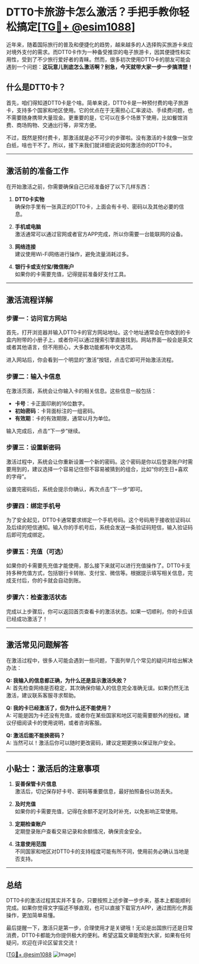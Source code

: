 # DTT0卡旅游卡怎么激活？手把手教你轻松搞定[[TG💪+ @esim1088](https://t.me/s/esim1088)]

近年来，随着国际旅行的普及和便捷化的趋势，越来越多的人选择购买旅游卡来应对境外支付的需求。而DTT0卡作为一种备受推崇的电子旅游卡，因其便捷性和实用性，受到了不少旅行爱好者的青睐。然而，很多初次使用DTT0卡的朋友可能会遇到一个问题：**这玩意儿到底怎么激活啊？别急，今天就带大家一步一步搞清楚！**

## 什么是DTT0卡？

首先，咱们得知道DTT0卡是个啥。简单来说，DTT0卡是一种预付费的电子旅游卡，支持多个国家和地区使用。它的优点在于无需担心汇率波动、手续费问题，也不需要随身携带大量现金。更重要的是，它可以在多个场景下使用，比如餐馆消费、商场购物、交通出行等，非常方便。

不过，既然是预付费卡，那激活就是必不可少的步骤啦。没有激活的卡就像一张空白纸，啥也干不了。所以，接下来我们就详细说说如何激活你的DTT0卡。

---

## 激活前的准备工作

在开始激活之前，你需要确保自己已经准备好了以下几样东西：

1. **DTT0卡实物**  
   确保你手里有一张真正的DTT0卡，上面会有卡号、密码以及其他必要的信息。

2. **手机或电脑**  
   激活通常可以通过官网或者官方APP完成，所以你需要一台能联网的设备。

3. **网络连接**  
   建议使用Wi-Fi网络进行操作，避免流量消耗过多。

4. **银行卡或支付宝/微信账户**  
   如果你的卡需要充值，记得提前准备好支付工具。

---

## 激活流程详解

### 步骤一：访问官方网站

首先，打开浏览器并输入DTT0卡的官方网站地址。这个地址通常会在你收到的卡盒内附带的小册子上，或者你可以通过搜索引擎直接找到。网站界面一般会是英文或者其他语言，但不用担心，大多数功能都有中文选项。

进入网站后，你会看到一个明显的“激活”按钮，点击它即可开始激活流程。

### 步骤二：输入卡信息

在激活页面，系统会让你输入卡的相关信息。这些信息一般包括：

- **卡号**：卡正面印刷的16位数字。
- **初始密码**：卡背面标注的一组密码。
- **有效期**：卡的有效期限，通常以月为单位。

输入完成后，点击“下一步”继续。

### 步骤三：设置新密码

激活过程中，系统会让你重新设置一个新的密码。这个密码是你以后登录账户时需要用到的，建议选择一个容易记住但不容易被猜到的组合，比如“你的生日+喜欢的字母”。

设置完密码后，系统会提示你确认，再次点击“下一步”即可。

### 步骤四：绑定手机号

为了安全起见，DTT0卡通常要求绑定一个手机号码。这个号码用于接收验证码以及后续的短信通知。输入你的手机号后，系统会发送一条验证码短信，输入验证码后即可完成绑定。

### 步骤五：充值（可选）

如果你的卡需要先充值才能使用，那么接下来就可以进行充值操作了。DTT0卡支持多种充值方式，包括银行卡转账、支付宝、微信等。根据提示填写相关信息，完成支付后，你的卡就会自动到账。

### 步骤六：检查激活状态

完成以上步骤后，你可以返回首页查看卡的激活状态。如果一切顺利，你的卡应该已经成功激活了！

---

## 激活常见问题解答

在激活过程中，很多人可能会遇到一些问题，下面列举几个常见的疑问并给出解决办法：

**Q: 我输入的信息都正确，为什么还是显示激活失败？**  
A: 首先检查网络是否稳定，其次确保你输入的信息完全准确无误。如果仍然无法激活，建议联系客服寻求帮助。

**Q: 我的卡已经激活了，但为什么还不能使用？**  
A: 可能是因为卡还没有充值，或者你在某些国家和地区可能需要额外的授权。建议仔细阅读卡的使用说明，或者咨询客服。

**Q: 激活后能不能换密码？**  
A: 当然可以！激活后你可以随时更改密码，建议定期更换以保证账户安全。

---

## 小贴士：激活后的注意事项

1. **妥善保管卡片信息**  
   激活后，切记保存好卡号、密码等重要信息，最好拍照备份以防丢失。

2. **及时充值**  
   如果你的卡需要充值，记得在余额不足时及时补充，以免影响正常使用。

3. **定期检查账户**  
   定期登录账户查看交易记录和余额情况，确保资金安全。

4. **注意使用范围**  
   不同国家和地区对DTT0卡的支持程度可能有所不同，使用前务必确认当地是否支持。

---

## 总结

DTT0卡的激活过程其实并不复杂，只要按照上述步骤一步步来，基本上都能顺利完成。如果你觉得文字描述不够直观，也可以直接下载官方APP，通过图形化界面操作，更加简单易懂。

最后提醒一下，激活只是第一步，合理使用才是关键哦！无论是出国旅行还是日常消费，DTT0卡都能为你提供极大的便利。希望这篇文章能帮到大家，如果有任何疑问，欢迎在评论区留言交流！

[[TG💪+ @esim1088](https://t.me/s/esim1088) ![Image](https://i.postimg.cc/4NQfJmqS/Snipaste-2025-05-13-00-14-12.png)]